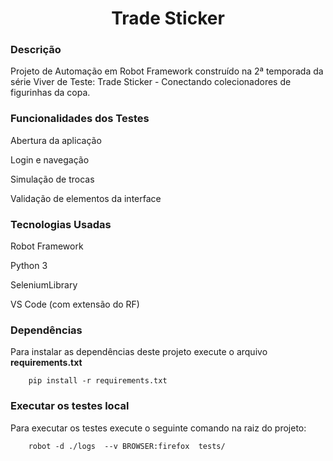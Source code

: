 <h1 align="center">Trade Sticker</h1>

### Descrição
Projeto de Automação em Robot Framework construído na 2ª temporada da série Viver de Teste: Trade Sticker - Conectando colecionadores de figurinhas da copa. 


### Funcionalidades dos Testes
Abertura da aplicação

Login e navegação

Simulação de trocas

Validação de elementos da interface

###  Tecnologias Usadas
Robot Framework

Python 3

SeleniumLibrary

VS Code (com extensão do RF)

### Dependências
Para instalar as dependências deste projeto execute o arquivo **requirements.txt**
        
        pip install -r requirements.txt
        

### Executar os testes local
Para executar os testes execute o seguinte comando na raiz do projeto:

        robot -d ./logs  --v BROWSER:firefox  tests/



